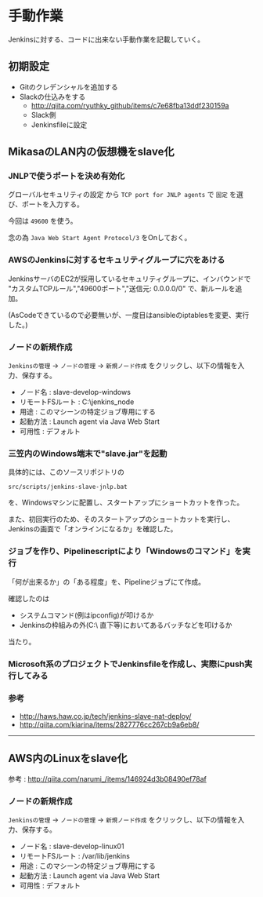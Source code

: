 # 手動作業

Jenkinsに対する、コードに出来ない手動作業を記載していく。

## 初期設定

- Gitのクレデンシャルを追加する
- Slackの仕込みをする
  - http://qiita.com/ryuthky_github/items/c7e68fba13ddf230159a
  - Slack側
  - Jenkinsfileに設定

## MikasaのLAN内の仮想機をslave化

### JNLPで使うポートを決め有効化

グローバルセキュリティの設定 から `TCP port for JNLP agents` で `固定` を選び、ポートを入力する。

今回は `49600` を使う。

念の為 `Java Web Start Agent Protocol/3` をOnしておく。

### AWSのJenkinsに対するセキュリティグループに穴をあける

JenkinsサーバのEC2が採用しているセキュリティグループに、インバウンドで "カスタムTCPルール","49600ポート","送信元:
0.0.0.0/0" で、新ルールを追加。

(AsCodeできているので必要無いが、一度目はansibleのiptablesを変更、実行した。)

### ノードの新規作成

`Jenkinsの管理` -> `ノードの管理` -> `新規ノード作成` をクリックし、以下の情報を入力、保存する。

- ノード名 : slave-develop-windows
- リモートFSルート : C:\jenkins_node
- 用途 : このマシーンの特定ジョブ専用にする
- 起動方法 : Launch agent via Java Web Start
- 可用性 : デフォルト

### 三笠内のWindows端末で"slave.jar"を起動

具体的には、このソースリポジトリの

`src/scripts/jenkins-slave-jnlp.bat`

を、Windowsマシンに配置し、スタートアップにショートカットを作った。

また、初回実行のため、そのスタートアップのショートカットを実行し、Jenkinsの画面で「オンラインになるか」を確認した。

### ジョブを作り、Pipelinescriptにより「Windowsのコマンド」を実行

「何が出来るか」の「ある程度」を、Pipelineジョブにて作成。

確認したのは

- システムコマンド(例はipconfig)が叩けるか
- Jenkinsの枠組みの外(C:\ 直下等)においてあるバッチなどを叩けるか

当たり。

### Microsoft系のプロジェクトでJenkinsfileを作成し、実際にpush実行してみる

### 参考

- http://haws.haw.co.jp/tech/jenkins-slave-nat-deploy/
- http://qiita.com/kiarina/items/2827776cc267cb9a6eb8/

---

## AWS内のLinuxをslave化

参考 : http://qiita.com/narumi_/items/146924d3b08490ef78af

### ノードの新規作成

`Jenkinsの管理` -> `ノードの管理` -> `新規ノード作成` をクリックし、以下の情報を入力、保存する。

- ノード名 : slave-develop-linux01
- リモートFSルート : /var/lib/jenkins
- 用途 : このマシーンの特定ジョブ専用にする
- 起動方法 : Launch agent via Java Web Start
- 可用性 : デフォルト
